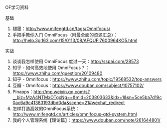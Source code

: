 OF学习资料

基础

1. 褪墨：http://www.mifengtd.cn/tags/Omnifocus/
2. 手把手教你入门 OmniFocus（附最全面的资源汇总）：http://help.3g.163.com/15/0113/08/AFQUFI7600964KO5.html

实战

1. 谈谈我怎样使用 OmniFocus 度过一天：http://sspai.com/28573
2. 知乎 - 如何高效地使用 OmniFocus？：https://www.zhihu.com/question/20109480
3. 知乎 - Omnifocus：https://www.zhihu.com/topic/19568532/top-answers
4. 豆瓣 - Omnifocus：https://www.douban.com/subject/10757102/
5. Pinapps：http://mp.weixin.qq.com/s?__biz=MzA4NTMxOTgxNg==&mid=203803633&idx=1&sn=5ce5ba7d19c0ac6a9c41383193dbd0da&scene=21#wechat_redirect
6. 怎样打造高效的OmniFocus系统：http://www.mifengtd.cn/articles/omnifocus-gtd-system.html
7. 我的个人管理系统【理论篇】：https://www.douban.com/note/261644801/